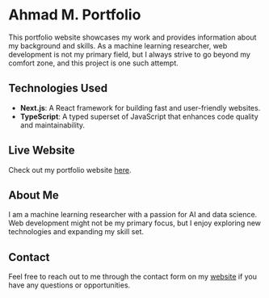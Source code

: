 # Ahmad M. Portfolio

This portfolio website showcases my work and provides information about my background and skills. As a machine learning researcher, web development is not my primary field, but I always strive to go beyond my comfort zone, and this project is one such attempt.

## Technologies Used

- **Next.js**: A React framework for building fast and user-friendly websites.
- **TypeScript**: A typed superset of JavaScript that enhances code quality and maintainability.

## Live Website

Check out my portfolio website [here](http://www.1ahmad.me).

## About Me

I am a machine learning researcher with a passion for AI and data science. Web development might not be my primary focus, but I enjoy exploring new technologies and expanding my skill set.

## Contact

Feel free to reach out to me through the contact form on my [website](http://www.1ahmad.me/contact) if you have any questions or opportunities.

